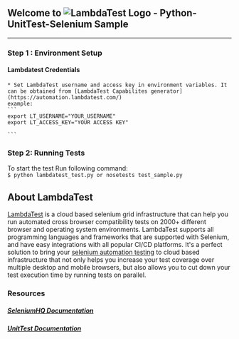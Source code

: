 ## Welcome to ![LambdaTest Logo](https://www.lambdatest.com/static/images/logo.svg) - Python-UnitTest-Selenium Sample
--- 

### Step 1 : Environment Setup

#### Lambdatest Credentials

    * Set LambdaTest username and access key in environment variables. It can be obtained from [LambdaTest Capabilites generator](https://automation.lambdatest.com/)    
    example:
    ```
    export LT_USERNAME="YOUR_USERNAME"
    export LT_ACCESS_KEY="YOUR ACCESS KEY"
    
    ```

### Step 2: Running Tests
To start the test Run following command: <br/>
    ```
    $ python lambdatest_test.py or nosetests test_sample.py
    ```


## About LambdaTest

[LambdaTest](https://www.lambdatest.com/) is a cloud based selenium grid infrastructure that can help you run automated cross browser compatibility tests on 2000+ different browser and operating system environments. LambdaTest supports all programming languages and frameworks that are supported with Selenium, and have easy integrations with all popular CI/CD platforms. It's a perfect solution to bring your [selenium automation testing](https://www.lambdatest.com/selenium-automation) to cloud based infrastructure that not only helps you increase your test coverage over multiple desktop and mobile browsers, but also allows you to cut down your test execution time by running tests on parallel.

### Resources

##### [SeleniumHQ Documentation](http://www.seleniumhq.org/docs/)
##### [UnitTest Documentation](https://docs.python.org/2/library/unittest.html)
